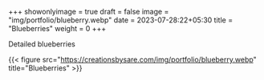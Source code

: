 +++
showonlyimage = true
draft = false
image = "img/portfolio/blueberry.webp"
date = 2023-07-28:22+05:30
title = "Blueberries"
weight = 0
+++

Detailed blueberries

<!--more-->
{{< figure src="https://creationsbysare.com/img/portfolio/blueberry.webp" title="Blueberries" >}}

